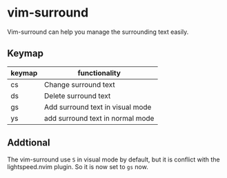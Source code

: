 # vim-surround

Vim-surround can help you manage the surrounding text easily.

## Keymap

| keymap | functionality                    |
|--------|----------------------------------|
| cs     | Change surround text             |
| ds     | Delete surround text             |
| gs     | Add surround text in visual mode |
| ys     | add surround text in normal mode |

## Addtional

The vim-surround use `S` in visual mode by default, but it is conflict
with the lightspeed.nvim plugin. So it is now set to `gs` now.
